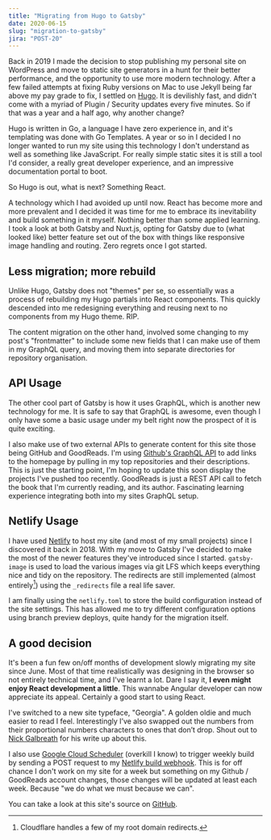 ```yaml
---
title: "Migrating from Hugo to Gatsby"
date: 2020-06-15
slug: "migration-to-gatsby"
jira: "POST-20"
---
```


Back in 2019 I made the decision to stop publishing my personal site on WordPress and move to static site generators in a hunt for their better performance, and the opportunity to use more modern technology. After a few failed attempts at fixing Ruby versions on Mac to use Jekyll being far above my pay grade to fix, I settled on [Hugo](/posts/moving-from-wordpress-to-hugo). It is devilishly fast, and didn't come with a myriad of Plugin / Security updates every five minutes. So if that was a year and a half ago, why another change? 

Hugo is written in Go, a language I have zero experience in, and it's templating was done with Go Templates. A year or so in I decided I no longer wanted to run my site using this technology I don't understand as well as something like JavaScript. For really simple static sites it is still a tool I'd consider, a really great developer experience, and an impressive documentation portal to boot.

So Hugo is out, what is next? Something React.

A technology which I had avoided up until now. React has become more and more prevalent and I decided it was time for me to embrace its inevitability and build something in it myself. Nothing better than some applied learning. I took a look at both Gatsby and Nuxt.js, opting for Gatsby due to (what looked like) better feature set out of the box with things like responsive image handling and routing. Zero regrets once I got started.

## Less migration; more rebuild

Unlike Hugo, Gatsby does not "themes" per se, so essentially was a process of rebuilding my Hugo partials into React components. This quickly descended into me redesigning everything and reusing next to no components from my Hugo theme. RIP. 

The content migration on the other hand, involved some changing to my post's "frontmatter" to include some new fields that I can make use of them in my GraphQL query, and moving them into separate directories for repository organisation.

## API Usage

The other cool part of Gatsby is how it uses GraphQL, which is another new technology for me. It is safe to say that GraphQL is awesome, even though I only have some a basic usage under my belt right now the prospect of it is quite exciting.

I also make use of two external APIs to generate content for this site those being GitHub and GoodReads. I'm using [Github's GraphQL API](https://developer.github.com/v4/) to add links to the homepage by pulling in my top repositories and their descriptions. This is just the starting point, I'm hoping to update this soon display the projects I've pushed too recently. GoodReads is just a REST API call to fetch the book that I'm currently reading, and its author. Fascinating learning experience integrating both into my sites GraphQL setup. 

## Netlify Usage
 
I have used [Netlify](https://netlify.com) to host my site (and most of my small projects) since I discovered it back in 2018. With my move to Gatsby I've decided to make the most of the newer features they've introduced since I started. `gatsby-image` is used to load the various images via git LFS which keeps everything nice and tidy on the repository. The redirects are still implemented (almost entirely[^1]) using the `_redirects` file a real life saver. 

I am finally using the `netlify.toml` to store the build configuration instead of the site settings. This has allowed me to try different configuration options using branch preview deploys, quite handy for the migration itself.

## A good decision

It's been a fun few on/off months of development slowly migrating my site since June. Most of that time realistically was designing in the browser so not entirely technical time, and I've learnt a lot. Dare I say it, **I even might enjoy React development a little**. This wannabe Angular developer can now appreciate its appeal. Certainly a good start to using React. 

I've switched to a new site typeface, "Georgia". A golden oldie and much easier to read I feel. Interestingly I’ve also swapped out the numbers from their proportional numbers characters to ones that don’t drop. Shout out to [Nick Galbreath](https://www.client9.com/css-georgia-font-stack-with-tabular-numbers/) for his write up about this.

I also use [Google Cloud Scheduler](https://cloud.google.com/scheduler) (overkill I know) to trigger weekly build by sending a POST request to my [Netlify build webhook](https://docs.netlify.com/configure-builds/build-hooks). This is for off chance I don't work on my site for a week but something on my Github / GoodReads account changes, those changes will be updated at least each week. Because "we do what we must because we can".

You can take a look at this site's source on [GitHub](https://github.com/jamesrwilliams/personal-site).

[^1]: Cloudflare handles a few of my root domain redirects.  
